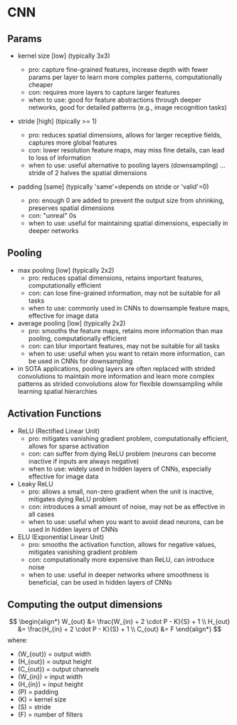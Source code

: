 

# CNN
## Params
- kernel size [low] (typically 3x3)
    - pro: capture fine-grained features, increase depth with fewer params per layer to learn more complex patterns, computationally cheaper
    - con: requires more layers to capture larger features 
    - when to use: good for feature abstractions through deeper networks, good for detailed patterns (e.g., image recognition tasks)

- stride [high] (tipically >= 1)
    - pro: reduces spatial dimensions, allows for larger receptive fields, captures more global features
    - con: lower resolution feature maps, may miss fine details, can lead to loss of information
    - when to use: useful alternative to pooling layers (downsampling) ... stride of 2 halves the spatial dimensions

- padding [same] (typically 'same'=depends on stride or 'valid'=0)
    - pro: enough 0 are added to prevent the output size from shrinking, preserves spatial dimensions
    - con: "unreal" 0s 
    - when to use: useful for maintaining spatial dimensions, especially in deeper networks

## Pooling
- max pooling [low] (typically 2x2)
    - pro: reduces spatial dimensions, retains important features, computationally efficient
    - con: can lose fine-grained information, may not be suitable for all tasks
    - when to use: commonly used in CNNs to downsample feature maps, effective for image data
- average pooling [low] (typically 2x2)
    - pro: smooths the feature maps, retains more information than max pooling, computationally efficient
    - con: can blur important features, may not be suitable for all tasks
    - when to use: useful when you want to retain more information, can be used in CNNs for downsampling
- in SOTA applications, pooling layers are often replaced with strided convolutions to maintain more information and learn more complex patterns as strided convolutions alow for flexible downsampling while learning spatial hierarchies

## Activation Functions
- ReLU (Rectified Linear Unit)
    - pro: mitigates vanishing gradient problem, computationally efficient, allows for sparse activation
    - con: can suffer from dying ReLU problem (neurons can become inactive if inputs are always negative)
    - when to use: widely used in hidden layers of CNNs, especially effective for image data
- Leaky ReLU
    - pro: allows a small, non-zero gradient when the unit is inactive, mitigates dying ReLU problem
    - con: introduces a small amount of noise, may not be as effective in all cases
    - when to use: useful when you want to avoid dead neurons, can be used in hidden layers of CNNs
- ELU (Exponential Linear Unit)
    - pro: smooths the activation function, allows for negative values, mitigates vanishing gradient problem
    - con: computationally more expensive than ReLU, can introduce noise
    - when to use: useful in deeper networks where smoothness is beneficial, can be used in hidden layers of CNNs


## Computing the output dimensions 
$$
\begin{align*}
W_{out} &= \frac{W_{in} + 2 \cdot P - K}{S} + 1 \\
H_{out} &= \frac{H_{in} + 2 \cdot P - K}{S} + 1 \\
C_{out} &= F
\end{align*}
$$
where:
- \(W_{out}\) = output width
- \(H_{out}\) = output height
- \(C_{out}\) = output channels
- \(W_{in}\) = input width
- \(H_{in}\) = input height
- \(P\) = padding
- \(K\) = kernel size
- \(S\) = stride
- \(F\) = number of filters